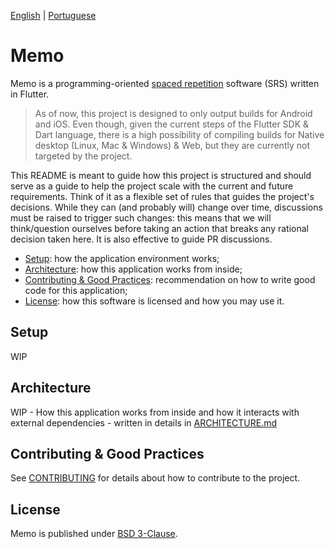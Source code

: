 [English](README.MD) | [Portuguese](README_ptbr.md)

# Memo

Memo is a programming-oriented [spaced repetition](https://en.wikipedia.org/wiki/Spaced_repetition) software (SRS) written in Flutter.

> As of now, this project is designed to only output builds for Android and iOS. Even though, given the current steps of
> the Flutter SDK & Dart language, there is a high possibility of compiling builds for Native desktop (Linux, Mac & 
> Windows) & Web, but they are currently not targeted by the project.

This README is meant to guide how this project is structured and should serve as a guide to help the project scale with 
the current and future requirements. Think of it as a flexible set of rules that guides the project's decisions. While 
they can (and probably will) change over time, discussions must be raised to trigger such changes: this means that 
we will think/question ourselves before taking an action that breaks any rational decision taken here. It is also 
effective to guide PR discussions.

- [Setup](#-setup): how the application environment works;
- [Architecture](#-architecture): how this application works from inside;
- [Contributing & Good Practices](#-contributing--good-practices): recommendation on how to write good code for this 
application;
- [License](#-license): how this software is licensed and how you may use it.

## Setup

WIP

## Architecture

WIP - How this application works from inside and how it interacts with external dependencies - written in details in 
[ARCHITECTURE.md](ARCHITECTURE.md)

## Contributing & Good Practices

See [CONTRIBUTING](CONTRIBUTING.md) for details about how to contribute to the project.

## License

Memo is published under [BSD 3-Clause](LICENSE).